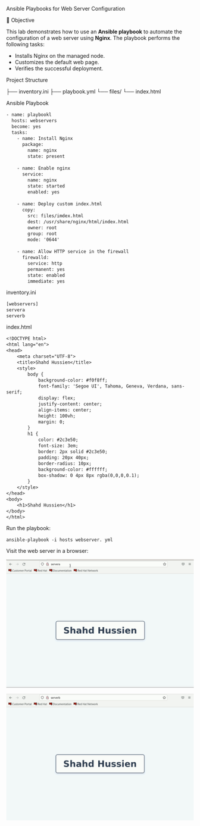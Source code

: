 Ansible Playbooks for Web Server Configuration

📌 Objective

This lab demonstrates how to use an **Ansible playbook** to automate the configuration of a web server using **Nginx**. The playbook performs the following tasks:

- Installs Nginx on the managed node.
- Customizes the default web page.
- Verifies the successful deployment.

Project Structure

├── inventory.ini
├── playbook.yml
└── files/
└── index.html

Ansible Playbook

```
- name: playbookl
  hosts: webservers
  become: yes
  tasks:
    - name: Install Nginx
      package:
        name: nginx 
        state: present

    - name: Enable nginx
      service:
        name: nginx
        state: started
        enabled: yes

    - name: Deploy custom index.html
      copy:
        src: files/imdex.html
        dest: /usr/share/nginx/html/index.html
        owner: root
        group: root
        mode: '0644'

    - name: Allow HTTP service in the firewall
      firewalld:
        service: http
        permanent: yes
        state: enabled
        immediate: yes
```

inventory.ini

```
[webservers]
servera
serverb
```
index.html

```
<!DOCTYPE html>
<html lang="en">
<head>
    <meta charset="UTF-8">
    <title>Shahd Hussien</title>
    <style>
        body {
            background-color: #f0f8ff;
            font-family: 'Segoe UI', Tahoma, Geneva, Verdana, sans-serif;
            display: flex;
            justify-content: center;
            align-items: center;
            height: 100vh;
            margin: 0;
        }
        h1 {
            color: #2c3e50;
            font-size: 3em;
            border: 2px solid #2c3e50;
            padding: 20px 40px;
            border-radius: 10px;
            background-color: #ffffff;
            box-shadow: 0 4px 8px rgba(0,0,0,0.1);
        }
    </style>
</head>
<body>
    <h1>Shahd Hussien</h1>
</body>
</html>
```
Run the playbook:

```
ansible-playbook -i hosts webserver. yml
```

Visit the web server in a browser:

![Alt text](./images/servera.jpg)

![Alt text](./images/serverb.jpg)